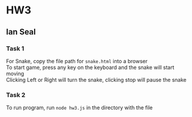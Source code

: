 # HW3
## Ian Seal
### Task 1
For Snake, copy the file path for `snake.html` into a browser<br>
To start game, press any key on the keyboard and the snake will start moving<br>
Clicking Left or Right will turn the snake, clicking stop will pause the snake
### Task 2
To run program, run `node hw3.js` in the directory with the file